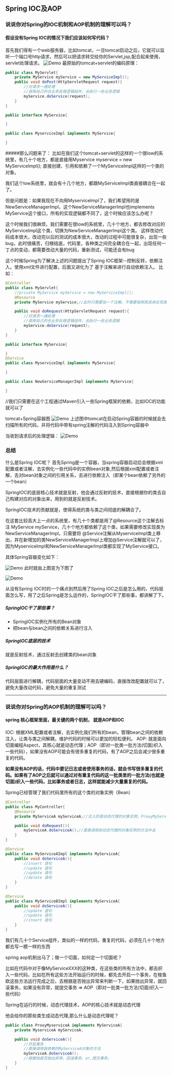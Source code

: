 ## Spring IOC及AOP
### 说说你对Spring的IOC机制和AOP机制的理解可以吗？
#### 假设没有Spring IOC的情况下我们应该如何写代码？
首先我们得有一个web服务器，比如tomcat，一旦tomcat启动之后，它就可以监听一个端口号http请求，然后可以把请求转交给你的Servlet,jsp,配合起来使用，servlet处理请求。
![Demo](images/tomcat-servlet.png)
最原始的tomcat+servlet的编码原理：

```java
public class MyServlet{
    private MyService myService = new MyServiceImpl();
    public void doPost(HttpServletRequest request){
        //对请求一通处理
        //调用自己的也业务处理逻辑组件，去执行一些业务逻辑
        myService.doService(request);
    }
}

public interface MyService{

}

public class MyserviceImpl implements MyService{

}
```
#####那么问题来了：
比如在我们这个tomcat+servlet的这样的一个很low的系统里，有几十个地方，都是直接用Myservice myservice = new MyServiceImpl(); 直接创建、引用和依赖了一个MyServiceImpl这样的一个类的对象。

我们这个low系统里，就会有十几个地方，都跟MyServiceImpl类直接耦合在一起了。

但是问题是：如果我现在不向用MyserviceImpl了，我们希望用的是NewServiceManagerImpl，这个NewServiceManagerImpl也implements MyService这个接口，所有的实现逻辑都不同了，这个时候应该怎么办呢？

这个时候我们很麻烦，我们需要在很low的系统里，几十个地方，都去修改对应的MyServiceImpl这个类，切换为NewServiceManagerImpl这个类。 这样改动代码成本很大，改动完以后的测试的成本很大，改动的过程中可能很复杂，出现一些bug，此时很痛苦，归根结底，代码里，各种类之间完全耦合在一起，出现任何一丁点的变动，都需要改动大量的代码，重新测试，可能还会有bug

这个时候Spring为了解决上述的问题提出了Spring IOC框架--控制反转，依赖注入。使用xml文件进行配置，后面又进化为了 基于注解来进行自动依赖注入。
比如：
```java
@Controller
public class MyServlet{
    //private MyService myService = new MyServiceImpl();
    @Resource
    private MyService myService;//此时只需要加一个注解，不需要指明其具体实现类了

    public void doRequest(HttpServletRequest request){
        //对请求一通处理
        //调用自己的也业务处理逻辑组件，去执行一些业务逻辑
        myService.doService(request);
    }
}

public interface MyService{

}
@Service
public class MyserviceImpl implements MyService{

}

public class NewServiceManagerImpl implements MyService{

}
```
//我们只需要在这个工程通过Maven引入一些Spring框架的依赖，比如IOC的功能就可以了

tomcat+Spring容器图
![Demo](images/tomcat-spring.png)
上述图中tomcat在启动Spring容器的时候就会去扫描所有的代码，并将代码中带有spring注解的代码注入到Spring容器中

当收到请求后的处理逻辑：
![Demo](images/tomcat-spring-request.png)

### 总结
什么是Spring IOC呢？
首先Spring是一个容器，当spring容器启动后会根据xml配置或者注解，去实例化一些代码中的实例bean对象,然后根据xml配置或者注解，去对bean对象之间的引用关系，去进行依赖注入（即某个bean依赖了另外的一个bean）

SpringIOC的底层核心技术就是反射，他会通过反射的技术，直接根据你的类去自己构建对应的对象出来，用到的就是反射技术。

SpringIOC技术的贡献就是，使得系统的类与类之间彻底的解耦合了。

在这套比较高大上一点的系统里，有几十个类都是用了@Resource这个注解去标注 MyService myService，几十个地方都依赖了这个类，如果需要修改实现类为NewServiceManagerImpl，只需要将
@Service注解从MyserviceImpl类上移出，并在新增加的类NewServiceManagerImpl上增加@Service注解就可以了，因为MyserviceImpl和NewServiceManagerImpl类都实现了MyService接口。

具体Spring容器变化如下：

![Demo](images/IOC-old.png)
此时就由上图变为下图了

![Demo](images/tomcat-spring-request.png)

从没有Spring IOC时的一个痛点到然后用了Spring IOC之后是怎么用的，代码层面怎么写，用了之后Spring是怎么运作的，SpringIOC干了那些事，都讲解了下。

##### SpringIOC干了那些事？
- SpringIOC实例化所有的Bean对象
- 把bean与bean之间的依赖关系进行注入

##### SpringIOC底层的技术
就是反射技术，通过反射去创建类的bean对象

##### SpringIOC的最大作用是什么？
代码层面进行解耦，代码层面的大量变动不用去硬编码，直接改改配置就可以了，避免大量改动代码，避免大量的重复测试

***

### 说说你对Spring的AOP机制的理解可以吗？
#### spring 核心框架里面，最关键的两个机制， **就是AOP和IOC**
IOC: 根据XML配置或者注解，去实例化我们所有的bean，管理bean之间的依赖注入，让类与类之间解耦，维护代码的时候可以更加的轻松便利。
AOP: 就是面向切面编程Aspect，其核心就是动态代理；AOP（即对一批类一批方法(切面)织入一些代码），如果没有AOP可能会有很多重复的代码，有了AOP之后会减少很多重复的代码。

**如果没有AOP的话，代码中要记日志或者使用事务的话，就会书写很多重复的代码。如果有了AOP之后就可以通过对有重复代码的这一批类里的一批方法(也就是切面)织入一些代码，比如事务或者日志，这样就能减少大量重复的代码。**

Spring已经管理了我们代码里所有的这个类的对象实例（Bean）


```java
@Controller
public class MyController{
    @Resource
    private MyServiceA myServiceA;//注入的是动态代理的对象实例，ProxyMyServiceA

    public void doRequest(){
        myServiceA.doServiceA();//直接调用到动态代理的对象实例的方法中去
    }
}
```
```java
@Service
public class MyServiceAImpl implements MyServiceA{
    public void doServiceA(){
        //insert 语句
        //update 语句
        //update 语句
        //delete 语句
    }
}
```
```java
@Service
public class MyServiceBImpl implements MyServiceA{
    public void doServiceA(){
        //update 语句
        //update 语句
        //insert 语句
    }
}
```
我们有几十个Service组件，类似的一样的代码，重复的代码，必须在几十个地方都去写一模一样的东西

spring aop机制出马了；做一个切面，如何定一个切面呢？

比如在代码中对于像MyServiceXXX的这种类，在这些类的所有方法中，都去织入一些代码，比如在所有这些方法开始运行的时候，都先去开启一个事务，在梭鱼欧这些方法运行完成之后，去根据是否抛出异常来判断一下，如果抛出异常，就回滚事务，如果没有异常，就提交事务 => AOP（即对一批类一批方法(切面)织入一些代码）

Spring在运行的时候，动态代理技术，AOP的核心技术就是动态代理

他会给你的那些类生成动态代理,那么什么是动态代理呢？
```java
public class ProxyMyserviceA implements MyServiceA{
    private MyserviceA myServiceA;

    public void doServiceA(){
        //开启事务
        //直接调用我依赖的MyServiceA对象的方法
        myServiceA.doServiceA();
        //根据他是否抛出异常，回滚事务，or,提交事务。
    }
}
```










